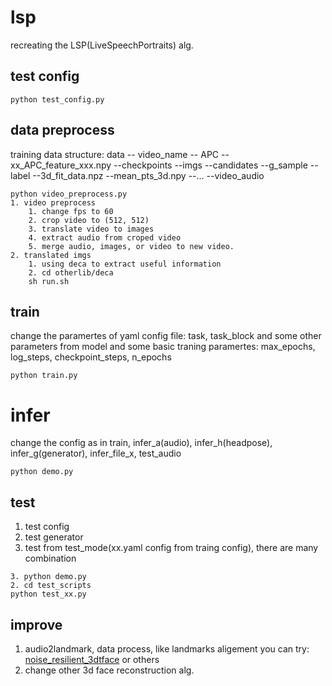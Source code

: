 # lsp
recreating the LSP(LiveSpeechPortraits) alg.

## test config 
```
python test_config.py
```

## data preprocess
training data structure:
data
-- video_name
  -- APC
    --xx_APC_feature_xxx.npy
  --checkpoints
  --imgs
  --candidates
  --g_sample
  --label
    --3d_fit_data.npz
    --mean_pts_3d.npy
    --...
  --video_audio

```
python video_preprocess.py
1. video preprocess
    1. change fps to 60
    2. crop video to (512, 512)
    3. translate video to images
    4. extract audio from croped video
    5. merge audio, images, or video to new video.
2. translated imgs
    1. using deca to extract useful information 
    2. cd otherlib/deca
    sh run.sh

```
## train
change the paramertes of yaml config file:
task, task_block and some other parameters from model and some basic traning paramertes: max_epochs, log_steps, checkpoint_steps, n_epochs
```
python train.py
```

# infer
change the config as in train,
infer_a(audio), infer_h(headpose), infer_g(generator), infer_file_x, test_audio
```
python demo.py
```

## test
1. test config
2. test generator
3. test from test_mode(xx.yaml config from traing config), there are many combination
```
3. python demo.py
2. cd test_scripts
python test_xx.py
```

## improve
1. audio2landmark, data process, like landmarks aligement you can try:
[noise_resilient_3dtface](https://github.com/eeskimez/noise_resilient_3dtface) or others
2. change other 3d face reconstruction alg.
